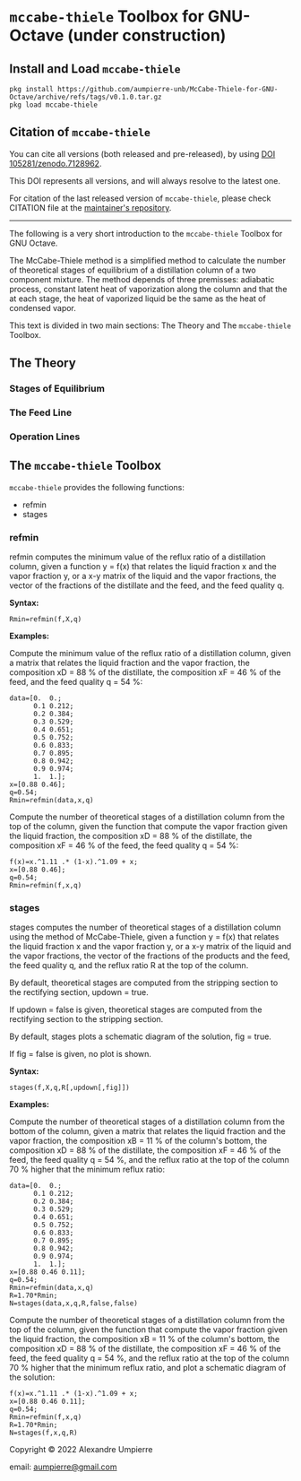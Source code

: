 # `mccabe-thiele` Toolbox for GNU-Octave (under construction)
<!-- 
[![version](https://juliahub.com/docs/InternalFluidFlow/version.svg)](https://juliahub.com/ui/Packages/InternalFluidFlow/zGZKl)
-->

## Install and Load `mccabe-thiele`

```dotnetcli
pkg install https://github.com/aumpierre-unb/McCabe-Thiele-for-GNU-Octave/archive/refs/tags/v0.1.0.tar.gz
pkg load mccabe-thiele
```

## Citation of `mccabe-thiele`

You can cite all versions (both released and pre-released), by using
[DOI 105281/zenodo.7128962](https://doi.org/10.5281/zenodo.7128962).

This DOI represents all versions, and will always resolve to the latest one.

For citation of the last released version of `mccabe-thiele`, please check CITATION file at the [maintainer's repository](https://github.com/aumpierre-unb/McCabe-Thiele-for-GNU-Octave).

---

The following is a very short introduction to the `mccabe-thiele` Toolbox for GNU Octave.

The McCabe-Thiele method is a simplified method to calculate the number of theoretical stages of equilibrium of a distillation column of a two component mixture. The method depends of three premisses: adiabatic process, constant latent heat of vaporization along the column and that the at each stage, the heat of vaporized liquid be the same as the heat of condensed vapor.

This text is divided in two main sections: The Theory and The `mccabe-thiele` Toolbox.

## The Theory

### Stages of Equilibrium

### The Feed Line

### Operation Lines

## The `mccabe-thiele` Toolbox

`mccabe-thiele` provides the following functions:

- refmin
- stages

### refmin

refmin computes the minimum value of the reflux ratio
of a distillation column, given
a function y = f(x) that relates the liquid fraction x and the vapor fraction y, or
a x-y matrix of the liquid and the vapor fractions,
the vector of the fractions of the distillate and the feed, and
the feed quality q.

**Syntax:**

```dotnetcli
Rmin=refmin(f,X,q)
```

**Examples:**

Compute the minimum value of the reflux ratio
of a distillation column, given
a matrix that relates the liquid fraction and the vapor fraction,
the composition xD = 88 % of the distillate,
the composition xF = 46 % of the feed, and
the feed quality q = 54 %:

```dotnetcli
data=[0.  0.;
      0.1 0.212;
      0.2 0.384;
      0.3 0.529;
      0.4 0.651;
      0.5 0.752;
      0.6 0.833;
      0.7 0.895;
      0.8 0.942;
      0.9 0.974;
      1.  1.];
x=[0.88 0.46];
q=0.54;
Rmin=refmin(data,x,q)
```

Compute the number of theoretical stages of a distillation column
from the top of the column, given
the function that compute the vapor fraction given the liquid fraction,
the composition xD = 88 % of the distillate,
the composition xF = 46 % of the feed,
the feed quality q = 54 %:

```dotnetcli
f(x)=x.^1.11 .* (1-x).^1.09 + x;
x=[0.88 0.46];
q=0.54;
Rmin=refmin(f,x,q)
```

### stages

stages computes the number of theoretical stages
of a distillation column using the method of McCabe-Thiele, given
a function y = f(x) that relates the liquid fraction x and the vapor fraction y, or
a x-y matrix of the liquid and the vapor fractions,
the vector of the fractions of the products and the feed,
the feed quality q, and
the reflux ratio R at the top of the column.

By default, theoretical stages are computed
from the stripping section to the rectifying section, updown = true.

If updown = false is given, theoretical stages are computed
from the rectifying section to the stripping section.

By default, stages plots a schematic diagram of the solution, fig = true.

If fig = false is given, no plot is shown.

**Syntax:**

```dotnetcli
stages(f,X,q,R[,updown[,fig]])
```

**Examples:**

Compute the number of theoretical stages of a distillation column
from the bottom of the column, given
a matrix that relates the liquid fraction and the vapor fraction,
the composition xB = 11 % of the column's bottom,
the composition xD = 88 % of the distillate,
the composition xF = 46 % of the feed,
the feed quality q = 54 %, and
the reflux ratio at the top of the column 70 % higher that the minimum reflux ratio:

```dotnetcli
data=[0.  0.;
      0.1 0.212;
      0.2 0.384;
      0.3 0.529;
      0.4 0.651;
      0.5 0.752;
      0.6 0.833;
      0.7 0.895;
      0.8 0.942;
      0.9 0.974;
      1.  1.];
x=[0.88 0.46 0.11];
q=0.54;
Rmin=refmin(data,x,q)
R=1.70*Rmin;
N=stages(data,x,q,R,false,false)
```

Compute the number of theoretical stages of a distillation column
from the top of the column, given
the function that compute the vapor fraction given the liquid fraction,
the composition xB = 11 % of the column's bottom,
the composition xD = 88 % of the distillate,
the composition xF = 46 % of the feed,
the feed quality q = 54 %, and
the reflux ratio at the top of the column 70 % higher that the minimum reflux ratio,
and plot a schematic diagram of the solution:

```dotnetcli
f(x)=x.^1.11 .* (1-x).^1.09 + x;
x=[0.88 0.46 0.11];
q=0.54;
Rmin=refmin(f,x,q)
R=1.70*Rmin;
N=stages(f,x,q,R)
```

Copyright &copy; 2022 Alexandre Umpierre

email: <aumpierre@gmail.com>
